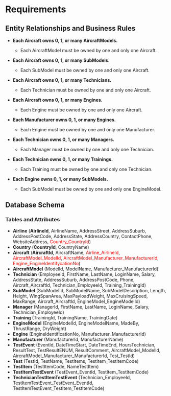 # **Requirements**

## Entity Relationships and Business Rules

- **Each Aircraft owns 0, 1, or many AircraftModels.**
  - Each AircraftModel must be owned by one and only one Aircraft.

- **Each Aircraft owns 0, 1, or many SubModels.**
  - Each SubModel must be owned by one and only one Aircraft.

- **Each Aircraft owns 0, 1, or many Technicians.**
  - Each Technician must be owned by one and only one Aircraft.

- **Each Aircraft owns 0, 1, or many Engines.**
  - Each Engine must be owned by one and only one Aircraft.

- **Each Manufacturer owns 0, 1, or many Engines.**
  - Each Engine must be owned by one and only one Manufacturer.

- **Each Technician owns 0, 1, or many Managers.**
  - Each Manager must be owned by one and only one Technician.

- **Each Technician owns 0, 1, or many Trainings.**
  - Each Training must be owned by one and only one Technician.

- **Each Engine owns 0, 1, or many SubModels.**
  - Each SubModel must be owned by one and only one EngineModel.

## Database Schema

### **Tables and Attributes**
- **Airline** (**AirlineId**, AirlineName, AddressStreet, AddressSuburb, AddressPostCode, AddressState, AddressCountry, ContactPhone, WebsiteAddress, <font color="red">Country_CountryId</font>)
- **Country** (**CountryId**, CountryName)
- **Aircraft** (**AircraftId**, AircraftName, <span style="color:red">Airline_AirlineId</span>, <span style="color:red">AircraftModel_ModelId</span>, <span style="color:red">AircraftModel_Manufacturer_ManufacturerId</span>, <span style="color:red">Engine_EngineIdentifycationNo</span>)
- **AircraftModel** (ModelId, ModelName, Manufacturer_ManufacturerId)
- **Technician** (EmployeeId, FirstName, LastName, LoginName, Salary, AddressState, AddressSuburb, AddressPostCode, Phone, Aircraft_AircraftId, Technician_EmployeeId, Training_TrainingId)
- **SubModel** (SubModelId, SubModelName, SubModelDescription, Length, Height, WingSpanArea, MaxPayloadWeight, MaxCruisingSpeed, MaxRange, Aircraft_AircraftId, EngineModel_EngineModelId)
- **Manager** (ManagerId, FirstName, LastName, LoginName, Salary, Technician_EmployeeId)
- **Training** (TrainingId, TrainingName, TrainingDate)
- **EngineModel** (EngineModelId, EngineModelName, MadeBy, ThrustRange, DryWeight)
- **Engine** (EngineIdentificationNo, Manufacturer_ManufacturerId)
- **Manufacturer** (ManufacturerId, ManufacturerName)
- **TestEvent** (EventId, DateTimeStart, DateTimeEnd, HoursTechnician, ResultTest, TestResultENUM, ResultComment, AircraftModel_ModelId, AircraftModel_Manufacturer_ManufacturerId, Test_TestId)
- **Test** (TestId, TestName, TestItems, TestItem_TestItemCode)
- **TestItem** (TestItemCode, NameTestItem)
- **TestItemTestEvent** (TestEvent_EventId, TestItem_TestItemCode)
- **TechnicianTestItemTestEvent** (Technician_EmployeeId, TestItemTestEvent_TestEvent_EventId, TestItemTestEvent_TestItem_TestItemCode)